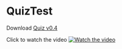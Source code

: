# QuizTest

Download [Quiz v0.4](https://github.com/AlexeyGorsch/QuizTest/releases/download/v0.3.3/v.0.3.3.zip)


Click to watch the video
[![Watch the video](https://img.youtube.com/vi/M_kQekOk_-E/maxresdefault.jpg)](https://youtu.be/M_kQekOk_-E)

